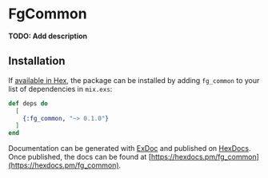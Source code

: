 # FgCommon

**TODO: Add description**

## Installation

If [available in Hex](https://hex.pm/docs/publish), the package can be installed
by adding `fg_common` to your list of dependencies in `mix.exs`:

```elixir
def deps do
  [
    {:fg_common, "~> 0.1.0"}
  ]
end
```

Documentation can be generated with [ExDoc](https://github.com/elixir-lang/ex_doc)
and published on [HexDocs](https://hexdocs.pm). Once published, the docs can
be found at [https://hexdocs.pm/fg_common](https://hexdocs.pm/fg_common).
